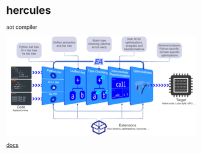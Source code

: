 # hercules
aot compiler

![](docs/source/image/flow.jpg)

[docs](https://hercules-docs.readthedocs.io/en/latest/)